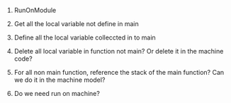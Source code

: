 1. RunOnModule
2. Get all the local variable not define in main
3. Define all the local variable colleccted in to main
4. Delete all local variable in function not main? Or delete it in the machine code?
5. For all non main function, reference the stack of the main function? Can we do it in the machine model?

6. Do we need run on machine?
